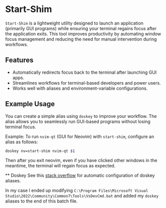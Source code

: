 # Start-Shim
`Start-Shim` is a lightweight utility designed to launch an application (primarily GUI programs) while ensuring your terminal regains focus after the application exits. This tool improves productivity by automating window focus management and reducing the need for manual intervention during workflows.

## Features
- Automatically redirects focus back to the terminal after launching GUI apps.
- Streamlines workflows for terminal-based developers and power users.
- Works well with aliases and environment-variable configurations.

## Example Usage
You can create a simple alias using `doskey` to improve your workflow. The alias allows you to seamlessly run GUI-based programs without losing terminal focus.

Example: To run `nvim-qt` (GUI for Neovim) with `start-shim`, configure an alias as follows:
```bash
doskey nv=start-shim nvim-qt $1
```

Then after you exit neovim, even if you have clicked other windows in the meantime, the terminal will regain focus as expected.

** Doskey 
See this [stack overflow](https://superuser.com/a/1858414/1677822) for automatic configuration of doskey aliases.

In my case I ended up modifying `C:\Program Files\Microsoft Visual Studio\2022\Community\Common7\Tools\VsDevCmd.bat` and added my `doskey` aliases to the end of this batch file.